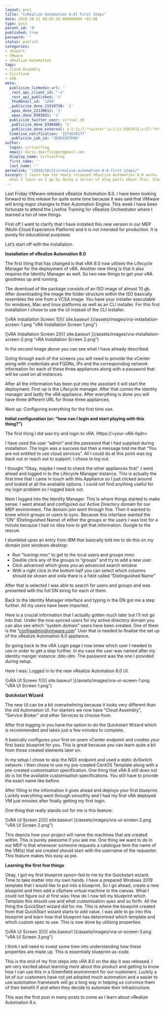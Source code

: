```yaml
---
layout: post
title: "[vRealize Automation 8.0] First Steps"
date: 2019-10-21 08:02:10.000000000 +02:00
type: post
parent_id: '0'
published: true
password: ''
status: publish
categories:
- vExpert
- VMware
- vRealize Automation
tags:
- Cloud Assembly
- Firstlook
- vRA
meta:
  publicize_linkedin_url: ''
  _rest_api_client_id: "-1"
  _rest_api_published: '1'
  _thumbnail_id: '1294'
  _publicize_done_21519738: '1'
  _wpas_done_22130612: '1'
  _wpas_done_9383931: '1'
  publicize_twitter_user: virtual_dd
  _publicize_done_9340485: '1'
  _publicize_done_external: a:1:{s:7:"twitter";a:1:{i:9383931;s:57:"https://twitter.com/virtual_dd/status/1186163024400400384";}}
  timeline_notification: '1571638277'
  _publicize_job_id: '36565507696'
author:
  login: virtualfrog
  email: dario.doerflinger@gmail.com
  display_name: virtualFrog
  first_name: ''
  last_name: ''
permalink: "/2019/10/21/vrealize-automation-8-0-first-steps/"
excerpt: I learn how the newly released vRealize Automation 8.0 works. I am documenting
  what I learn as I go by doing a Series of blog posts about this. Stay tuned.
---
```

Last Friday VMware released vRealize Automation 8.0. I have been looking forward to this release for quite some time because it was said that VMware will bring major changes to their Automation Engine. This week I have been fortunate to attend the Livefire Training for vRealize Orchestrator where I learned a ton of new things.

First off I want to clarify that I have installed this new version in our MEP (Multi-Cloud Experience Platform) and it is not intended for production. It is purely for educational purposes.

Let’s start off with the installation.

**Installation of vRealize Automation 8.0**

The first thing that has changed is that vRA 8.0 now utilises the Lifecycle Manager for the deployment of vRA. Another new thing is that it also requires the Identity Manager as well. So two new things to get your vRA goodness up and running.

The download of the package consists of an ISO image of almost 10 gb. After downloading the image the folder structure within the ISO basically resembles the one from a VCSA image. You have your installer executable for windows, Mac and linux platforms as well as an CLI installer. For this first installation I chose to use the UI instead of the CLI installer.

![vRA Installation Screen 1]({{ site.baseurl }}/assets/images/vra-installation-screen-1.png "vRA Installation Screen 1.png")

![vRA Installation Screen 2]({{ site.baseurl }}/assets/images/vra-installation-screen-2.png "vRA Installation Screen 2.png")

In the second Image above you can see what I have already described.

Going through each of the screens you will need to provide the vCenter along with credentials and FQDNs, IPs and the corresponding network information for each of these three appliances along with a password that will be used on all instances.

After all the information has been put into the assistant it will start the deployment. First up is the Lifecycle manager. After that comes the identity manager and lastly the vRA appliance. After everything is done you will have three different URL for those three appliances.

Next up: Configuring everything for the first time use.

**Initial configuration (or:&nbsp;“how can I&nbsp;login and start playing with this thing?”)**

The first thing I did was try and login to vRA. Https://\<your-vRA-fqdn\>

I have used the user “admin” and the password that I had supplied during installation. The login was a success but then a message told me that “You are not entitled to use cloud services”. All I could do at this point was log back out or reach out to support. I chose to log out.

I thought “Okay, maybe I need to check the other appliances first”. I went ahead and logged in to the Lifecycle Manager instance. This is actually the first time that I came in touch with this Appliance so I just clicked around and looked at all the available options. I could not find anything useful for my login problem so I logged back out.

Next I logged into the Identity Manager. This is where things started to make sense. I went ahead and configured our Active Directory domain for our MEP environment. The domain join went through fine. Then it wanted to know which groups or users to sync. Because this interface wanted the “DN” (Distinguished Name) of either the groups or the users I was lost for a minute because I had no idea how to get that information. Google to the rescue.

I stumbled upon an entry from IBM that basically told me to do this on my domain joint windows desktop:

- Run “lusrmgr.msc” to get to the local users and groups mmc
- Double click any of the groups in “groups” and try to add a new user
- Click advanced which gives you an advanced search window
- With a right click in the bottom half you can select which columns should be shown and voila there is a field called “Distinguished Name"

After that is selected I was able to search for users and groups and was presented with the full DN string for each of them.

Back to the Identity Manager interface and typing in the DN got me a step further. All my users have been imported.

Here is a crucial information that I actually gotten much later but I’ll not go into that. Under the now synced users for my active directory domain you can also see which “system domain” users have been created. One of them is the “configadmin@vmware.com” User that is needed to finalise the set up of the vRealize Automation 8.0 appliance.

So going back to the vRA Login page I now knew which user I needed to use in order to get a step further. In my case the user was named after my identity manger instance: ddo-idm. The password was the one I provided during setup.

Here I was: Logged in to the new vRealize Automation 8.0 UI.

![vRA UI Screen 1]({{ site.baseurl }}/assets/images/vra-ui-screen-1.png "vRA UI Screen 1.png")

**Quickstart Wizard**

The new UI can be a bit overwhelming because it looks very different than the old Automation UI. For starters we now have “Cloud Assembly”, “Service Broker” and other Services to choose from.

After first logging in you have the option to do the Quickstart Wizard which is recommended and takes just a few minutes to complete.

It basically configures your first on-prem vCenter endpoint and creates your first basic blueprint for you. This is great because you can learn quite a bit from those created elements later on.

In my setup I chose to skip the NSX endpoint and used a static dvSwitch network. I then chose to use my pre-created CentOS Template along with a pre-created customisation specification. One thing that vRA 8 still does not do is list the available customisation specifications. You still have to provide the exact name like before.

After filling in the information it goes ahead and deploys your first blueprint. Luckily everything went through smoothly and I had my first vRA deployed VM just minutes after finally getting my first login.

One thing that really stands out for me is this feature:

![vRA UI Screen 2]({{ site.baseurl }}/assets/images/vra-ui-screen-2.png "vRA UI Screen 2.png")

This depicts how your project will name the machines that are created within. This is purely awesome if you ask me. One thing we want to do in our MEP is that whenever someone requests a catalogue item the name of the VM(s) that are created should start with the username of the requester. This feature makes this easy as pie.

**Learning the first few things**

Okay, I got my first blueprint spoon-fed to me by the Quickstart wizard. Time to take matter into my own hands. I have a prepared Windows 2019 template that I would like to put into a blueprint. So I go ahead, create a new blueprint and then add a vSphere virtual machine to the canvas. What I could not figure out at first was: How do I now tell my blueprint which Template this should use and what customisation spec and so forth. All the thing the QuickStart wizard did for me. This is where the blueprint created from that QuickStart wizard starts to add value. I was able to go into this blueprint and learn how that blueprint has determined which template and which custom spec to use. This is now done by utilising properties:

![vRA UI Screen 3]({{ site.baseurl }}/assets/images/vra-ui-screen-3.png "vRA UI Screen 3.png")

I think I will need to invest some time into understanding how these properties are made up. This is essentially blueprint-as-code.

This is the end of my first steps into vRA 8.0 on the day it was released. I am very excited about learning more about this product and getting to know how I can use this in a Greenfield environment for our customers. Luckily a lot of our customers have not yet adopted much automation and a easier to use automation framework will go a long way in helping us convince them of their benefit if and when they decide to automate their infrastructure.

This was the first post in many posts to come as I learn about vRealize Automation 8.x.

